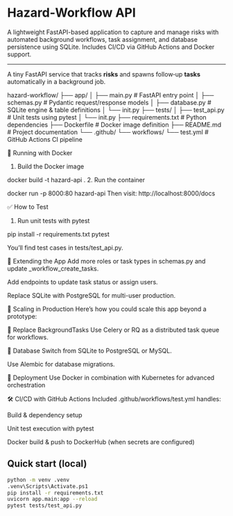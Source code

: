 # Hazard‑Workflow API
A lightweight FastAPI-based application to capture and manage risks with automated background workflows, task assignment, and database persistence using SQLite. Includes CI/CD via GitHub Actions and Docker support.

---
A tiny FastAPI service that tracks **risks** and spawns follow‑up **tasks** automatically in a background job.

hazard-workflow/
├── app/
│ ├── main.py # FastAPI entry point
│ ├── schemas.py # Pydantic request/response models
│ ├── database.py # SQLite engine & table definitions
│ └── init.py
├── tests/
│ ├── test_api.py # Unit tests using pytest
│ └── init.py
├── requirements.txt # Python dependencies
├── Dockerfile # Docker image definition
├── README.md # Project documentation
└── .github/
└── workflows/
└── test.yml # GitHub Actions CI pipeline

🐳 Running with Docker
1. Build the Docker image

docker build -t hazard-api .
2. Run the container

docker run -p 8000:80 hazard-api
Then visit: http://localhost:8000/docs

✅ How to Test
1. Run unit tests with pytest

pip install -r requirements.txt
pytest

You’ll find test cases in tests/test_api.py.

🚀 Extending the App
Add more roles or task types in schemas.py and update _workflow_create_tasks.

Add endpoints to update task status or assign users.

Replace SQLite with PostgreSQL for multi-user production.

🧠 Scaling in Production
Here’s how you could scale this app beyond a prototype:

📌 Replace BackgroundTasks
Use Celery or RQ as a distributed task queue for workflows.

📌 Database
Switch from SQLite to PostgreSQL or MySQL.

Use Alembic for database migrations.

📌 Deployment
Use Docker in combination with Kubernetes for advanced orchestration


🛠️ CI/CD with GitHub Actions
Included .github/workflows/test.yml handles:

Build & dependency setup

Unit test execution with pytest

Docker build & push to DockerHub (when secrets are configured)


## Quick start (local)

```bash
python -m venv .venv 
.venv\Scripts\Activate.ps1
pip install -r requirements.txt
uvicorn app.main:app --reload
pytest tests/test_api.py
